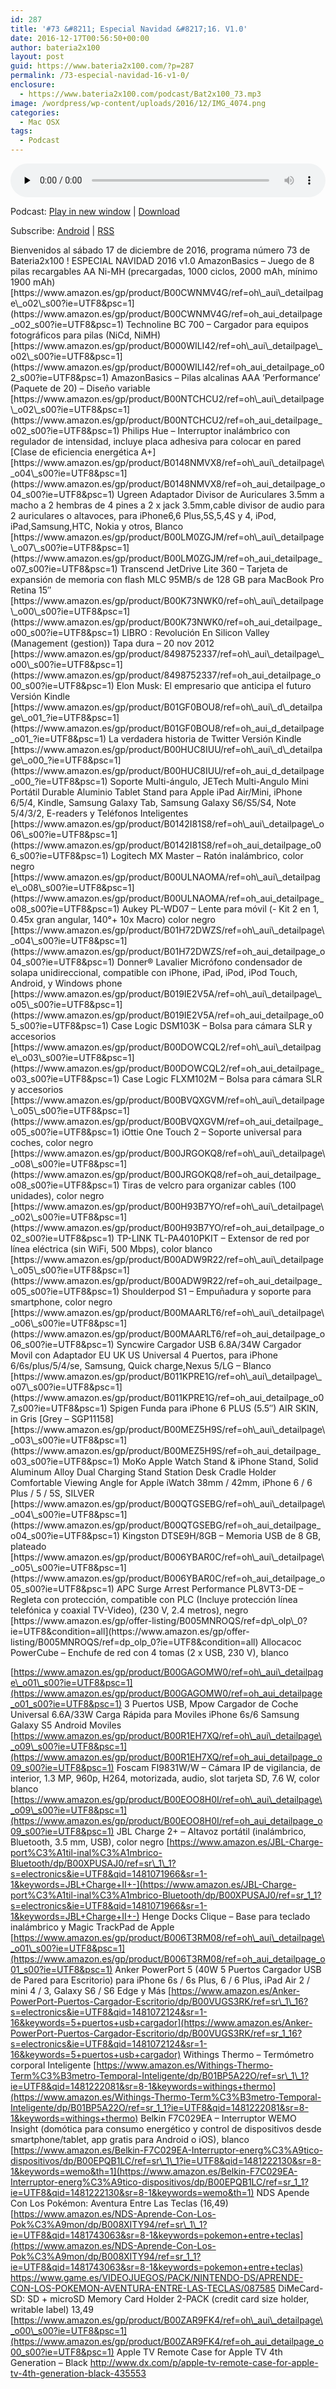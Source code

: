 ```yaml
---
id: 287
title: '#73 &#8211; Especial Navidad &#8217;16. V1.0'
date: 2016-12-17T00:56:50+00:00
author: bateria2x100
layout: post
guid: https://www.bateria2x100.com/?p=287
permalink: /73-especial-navidad-16-v1-0/
enclosure:
  - https://www.bateria2x100.com/podcast/Bat2x100_73.mp3
image: /wordpress/wp-content/uploads/2016/12/IMG_4074.png
categories:
  - Mac OSX
tags:
  - Podcast
---
```

<div class="powerpress_player" id="powerpress_player_5922">
  <audio class="wp-audio-shortcode" id="audio-287-75" preload="none" style="width: 100%;" controls="controls"><source type="audio/mpeg" src="https://www.bateria2x100.com/podcast/Bat2x100_73.mp3?_=75" /><a href="https://www.bateria2x100.com/podcast/Bat2x100_73.mp3">https://www.bateria2x100.com/podcast/Bat2x100_73.mp3</a></audio>
</div>

<p class="powerpress_links powerpress_links_mp3">
  Podcast: <a href="https://www.bateria2x100.com/podcast/Bat2x100_73.mp3" class="powerpress_link_pinw" target="_blank" title="Play in new window" onclick="return powerpress_pinw('https://www.bateria2x100.com/?powerpress_pinw=287-podcast');" rel="nofollow">Play in new window</a> | <a href="https://www.bateria2x100.com/podcast/Bat2x100_73.mp3" class="powerpress_link_d" title="Download" rel="nofollow" download="Bat2x100_73.mp3">Download</a>
</p>

<p class="powerpress_links powerpress_subscribe_links">
  Subscribe: <a href="https://subscribeonandroid.com/www.bateria2x100.com/feed/podcast/" class="powerpress_link_subscribe powerpress_link_subscribe_android" title="Subscribe on Android" rel="nofollow">Android</a> | <a href="https://www.bateria2x100.com/feed/podcast/" class="powerpress_link_subscribe powerpress_link_subscribe_rss" title="Subscribe via RSS" rel="nofollow">RSS</a>
</p>
Bienvenidos al sábado 17 de diciembre de 2016, programa número 73 de Bateria2x100 ! 
ESPECIAL NAVIDAD 2016 v1.0
AmazonBasics &#8211; Juego de 8 pilas recargables AA Ni-MH (precargadas, 1000 ciclos, 2000 mAh, mínimo 1900 mAh)
[https://www.amazon.es/gp/product/B00CWNMV4G/ref=oh\_aui\_detailpage\_o02\_s00?ie=UTF8&psc=1](https://www.amazon.es/gp/product/B00CWNMV4G/ref=oh_aui_detailpage_o02_s00?ie=UTF8&psc=1)
Technoline BC 700 &#8211; Cargador para equipos fotográficos para pilas (NiCd, NiMH)
[https://www.amazon.es/gp/product/B000WILI42/ref=oh\_aui\_detailpage\_o02\_s00?ie=UTF8&psc=1](https://www.amazon.es/gp/product/B000WILI42/ref=oh_aui_detailpage_o02_s00?ie=UTF8&psc=1)
AmazonBasics &#8211; Pilas alcalinas AAA &#8216;Performance&#8217; (Paquete de 20) &#8211; Diseño variable
[https://www.amazon.es/gp/product/B00NTCHCU2/ref=oh\_aui\_detailpage\_o02\_s00?ie=UTF8&psc=1](https://www.amazon.es/gp/product/B00NTCHCU2/ref=oh_aui_detailpage_o02_s00?ie=UTF8&psc=1)
Philips Hue &#8211; Interruptor inalámbrico con regulador de intensidad, incluye placa adhesiva para colocar en pared [Clase de eficiencia energética A+]
[https://www.amazon.es/gp/product/B0148NMVX8/ref=oh\_aui\_detailpage\_o04\_s00?ie=UTF8&psc=1](https://www.amazon.es/gp/product/B0148NMVX8/ref=oh_aui_detailpage_o04_s00?ie=UTF8&psc=1)
Ugreen Adaptador Divisor de Auriculares 3.5mm a macho a 2 hembras de 4 pines a 2 x jack 3.5mm,cable divisor de audio para 2 auriculares o altavoces, para iPhone6,6 Plus,5S,5,4S y 4, iPod, iPad,Samsung,HTC, Nokia y otros, Blanco
[https://www.amazon.es/gp/product/B00LM0ZGJM/ref=oh\_aui\_detailpage\_o07\_s00?ie=UTF8&psc=1](https://www.amazon.es/gp/product/B00LM0ZGJM/ref=oh_aui_detailpage_o07_s00?ie=UTF8&psc=1)
Transcend JetDrive Lite 360 &#8211; Tarjeta de expansión de memoria con flash MLC 95MB/s de 128 GB para MacBook Pro Retina 15&#8243;
[https://www.amazon.es/gp/product/B00K73NWK0/ref=oh\_aui\_detailpage\_o00\_s00?ie=UTF8&psc=1](https://www.amazon.es/gp/product/B00K73NWK0/ref=oh_aui_detailpage_o00_s00?ie=UTF8&psc=1)
LIBRO :
Revolución En Silicon Valley (Management (gestion)) Tapa dura – 20 nov 2012
[https://www.amazon.es/gp/product/8498752337/ref=oh\_aui\_detailpage\_o00\_s00?ie=UTF8&psc=1](https://www.amazon.es/gp/product/8498752337/ref=oh_aui_detailpage_o00_s00?ie=UTF8&psc=1)
Elon Musk: El empresario que anticipa el futuro Versión Kindle
[https://www.amazon.es/gp/product/B01GF0BOU8/ref=oh\_aui\_d\_detailpage\_o01_?ie=UTF8&psc=1](https://www.amazon.es/gp/product/B01GF0BOU8/ref=oh_aui_d_detailpage_o01_?ie=UTF8&psc=1)
La verdadera historia de Twitter Versión Kindle
[https://www.amazon.es/gp/product/B00HUC8IUU/ref=oh\_aui\_d\_detailpage\_o00_?ie=UTF8&psc=1](https://www.amazon.es/gp/product/B00HUC8IUU/ref=oh_aui_d_detailpage_o00_?ie=UTF8&psc=1)
Soporte Multi-ángulo, JETech Multi-Angulo Mini Portátil Durable Aluminio Tablet Stand para Apple iPad Air/Mini, iPhone 6/5/4, Kindle, Samsung Galaxy Tab, Samsung Galaxy S6/S5/S4, Note 5/4/3/2, E-readers y Teléfonos Inteligentes
[https://www.amazon.es/gp/product/B0142I81S8/ref=oh\_aui\_detailpage\_o06\_s00?ie=UTF8&psc=1](https://www.amazon.es/gp/product/B0142I81S8/ref=oh_aui_detailpage_o06_s00?ie=UTF8&psc=1)
Logitech MX Master &#8211; Ratón inalámbrico, color negro
[https://www.amazon.es/gp/product/B00ULNAOMA/ref=oh\_aui\_detailpage\_o08\_s00?ie=UTF8&psc=1](https://www.amazon.es/gp/product/B00ULNAOMA/ref=oh_aui_detailpage_o08_s00?ie=UTF8&psc=1)
Aukey PL-WD07 &#8211; Lente para móvil (- Kit 2 en 1, 0.45x gran angular, 140°+ 10x Macro) color negro
[https://www.amazon.es/gp/product/B01H72DWZS/ref=oh\_aui\_detailpage\_o04\_s00?ie=UTF8&psc=1](https://www.amazon.es/gp/product/B01H72DWZS/ref=oh_aui_detailpage_o04_s00?ie=UTF8&psc=1)
Donner® Lavalier Micrófono condensador de solapa unidireccional, compatible con iPhone, iPad, iPod, iPod Touch, Android, y Windows phone
[https://www.amazon.es/gp/product/B019IE2V5A/ref=oh\_aui\_detailpage\_o05\_s00?ie=UTF8&psc=1](https://www.amazon.es/gp/product/B019IE2V5A/ref=oh_aui_detailpage_o05_s00?ie=UTF8&psc=1)
Case Logic DSM103K &#8211; Bolsa para cámara SLR y accesorios
[https://www.amazon.es/gp/product/B00DOWCQL2/ref=oh\_aui\_detailpage\_o03\_s00?ie=UTF8&psc=1](https://www.amazon.es/gp/product/B00DOWCQL2/ref=oh_aui_detailpage_o03_s00?ie=UTF8&psc=1)
Case Logic FLXM102M &#8211; Bolsa para cámara SLR y accesorios
[https://www.amazon.es/gp/product/B00BVQXGVM/ref=oh\_aui\_detailpage\_o05\_s00?ie=UTF8&psc=1](https://www.amazon.es/gp/product/B00BVQXGVM/ref=oh_aui_detailpage_o05_s00?ie=UTF8&psc=1)
iOttie One Touch 2 &#8211; Soporte universal para coches, color negro
[https://www.amazon.es/gp/product/B00JRGOKQ8/ref=oh\_aui\_detailpage\_o08\_s00?ie=UTF8&psc=1](https://www.amazon.es/gp/product/B00JRGOKQ8/ref=oh_aui_detailpage_o08_s00?ie=UTF8&psc=1)
Tiras de velcro para organizar cables (100 unidades), color negro
[https://www.amazon.es/gp/product/B00H93B7YO/ref=oh\_aui\_detailpage\_o02\_s00?ie=UTF8&psc=1](https://www.amazon.es/gp/product/B00H93B7YO/ref=oh_aui_detailpage_o02_s00?ie=UTF8&psc=1)
TP-LINK TL-PA4010PKIT &#8211; Extensor de red por línea eléctrica (sin WiFi, 500 Mbps), color blanco
[https://www.amazon.es/gp/product/B00ADW9R22/ref=oh\_aui\_detailpage\_o05\_s00?ie=UTF8&psc=1](https://www.amazon.es/gp/product/B00ADW9R22/ref=oh_aui_detailpage_o05_s00?ie=UTF8&psc=1)
Shoulderpod S1 &#8211; Empuñadura y soporte para smartphone, color negro
[https://www.amazon.es/gp/product/B00MAARLT6/ref=oh\_aui\_detailpage\_o06\_s00?ie=UTF8&psc=1](https://www.amazon.es/gp/product/B00MAARLT6/ref=oh_aui_detailpage_o06_s00?ie=UTF8&psc=1)
Syncwire Cargador USB 6.8A/34W Cargador Movil con Adaptador EU UK US Universal 4 Puertos, para iPhone 6/6s/plus/5/4/se, Samsung, Quick charge,Nexus 5/LG &#8211; Blanco
[https://www.amazon.es/gp/product/B011KPRE1G/ref=oh\_aui\_detailpage\_o07\_s00?ie=UTF8&psc=1](https://www.amazon.es/gp/product/B011KPRE1G/ref=oh_aui_detailpage_o07_s00?ie=UTF8&psc=1)
Spigen Funda para iPhone 6 PLUS (5.5&#8243;) AIR SKIN, in Gris [Grey &#8211; SGP11158]
[https://www.amazon.es/gp/product/B00MEZ5H9S/ref=oh\_aui\_detailpage\_o03\_s00?ie=UTF8&psc=1](https://www.amazon.es/gp/product/B00MEZ5H9S/ref=oh_aui_detailpage_o03_s00?ie=UTF8&psc=1)
MoKo Apple Watch Stand & iPhone Stand, Solid Aluminum Alloy Dual Charging Stand Station Desk Cradle Holder Comfortable Viewing Angle for Apple iWatch 38mm / 42mm, iPhone 6 / 6 Plus / 5 / 5S, SILVER
[https://www.amazon.es/gp/product/B00QTGSEBG/ref=oh\_aui\_detailpage\_o04\_s00?ie=UTF8&psc=1](https://www.amazon.es/gp/product/B00QTGSEBG/ref=oh_aui_detailpage_o04_s00?ie=UTF8&psc=1)
Kingston DTSE9H/8GB &#8211; Memoria USB de 8 GB, plateado
[https://www.amazon.es/gp/product/B006YBAR0C/ref=oh\_aui\_detailpage\_o05\_s00?ie=UTF8&psc=1](https://www.amazon.es/gp/product/B006YBAR0C/ref=oh_aui_detailpage_o05_s00?ie=UTF8&psc=1)
APC Surge Arrest Performance PL8VT3-DE &#8211; Regleta con protección, compatible con PLC (Incluye protección línea telefónica y coaxial TV-Video), (230 V, 2.4 metros), negro
[https://www.amazon.es/gp/offer-listing/B005MNROQS/ref=dp\_olp\_0?ie=UTF8&condition=all](https://www.amazon.es/gp/offer-listing/B005MNROQS/ref=dp_olp_0?ie=UTF8&condition=all)
Allocacoc PowerCube &#8211; Enchufe de red con 4 tomas (2 x USB, 230 V), blanco

[https://www.amazon.es/gp/product/B00GAGOMW0/ref=oh\_aui\_detailpage\_o01\_s00?ie=UTF8&psc=1](https://www.amazon.es/gp/product/B00GAGOMW0/ref=oh_aui_detailpage_o01_s00?ie=UTF8&psc=1)
3 Puertos USB, Mpow Cargador de Coche Universal 6.6A/33W Carga Rápida para Moviles iPhone 6s/6 Samsung Galaxy S5 Android Moviles
[https://www.amazon.es/gp/product/B00R1EH7XQ/ref=oh\_aui\_detailpage\_o09\_s00?ie=UTF8&psc=1](https://www.amazon.es/gp/product/B00R1EH7XQ/ref=oh_aui_detailpage_o09_s00?ie=UTF8&psc=1)
Foscam FI9831W/W &#8211; Cámara IP de vigilancia, de interior, 1.3 MP, 960p, H264, motorizada, audio, slot tarjeta SD, 7.6 W, color blanco
[https://www.amazon.es/gp/product/B00EOO8H0I/ref=oh\_aui\_detailpage\_o09\_s00?ie=UTF8&psc=1](https://www.amazon.es/gp/product/B00EOO8H0I/ref=oh_aui_detailpage_o09_s00?ie=UTF8&psc=1)
JBL Charge 2+ &#8211; Altavoz portátil (inalámbrico, Bluetooth, 3.5 mm, USB), color negro
[https://www.amazon.es/JBL-Charge-port%C3%A1til-inal%C3%A1mbrico-Bluetooth/dp/B00XPUSAJ0/ref=sr\_1\_1?s=electronics&ie=UTF8&qid=1481071966&sr=1-1&keywords=JBL+Charge+II+-](https://www.amazon.es/JBL-Charge-port%C3%A1til-inal%C3%A1mbrico-Bluetooth/dp/B00XPUSAJ0/ref=sr_1_1?s=electronics&ie=UTF8&qid=1481071966&sr=1-1&keywords=JBL+Charge+II+-)
Henge Docks Clique &#8211; Base para teclado inalámbrico y Magic TrackPad de Apple
[https://www.amazon.es/gp/product/B006T3RM08/ref=oh\_aui\_detailpage\_o01\_s00?ie=UTF8&psc=1](https://www.amazon.es/gp/product/B006T3RM08/ref=oh_aui_detailpage_o01_s00?ie=UTF8&psc=1)
Anker PowerPort 5 (40W 5 Puertos Cargador USB de Pared para Escritorio) para iPhone 6s / 6s Plus, 6 / 6 Plus, iPad Air 2 / mini 4 / 3, Galaxy S6 / S6 Edge y Más
[https://www.amazon.es/Anker-PowerPort-Puertos-Cargador-Escritorio/dp/B00VUGS3RK/ref=sr\_1\_16?s=electronics&ie=UTF8&qid=1481072124&sr=1-16&keywords=5+puertos+usb+cargador](https://www.amazon.es/Anker-PowerPort-Puertos-Cargador-Escritorio/dp/B00VUGS3RK/ref=sr_1_16?s=electronics&ie=UTF8&qid=1481072124&sr=1-16&keywords=5+puertos+usb+cargador)
Withings Thermo &#8211; Termómetro corporal Inteligente
[https://www.amazon.es/Withings-Thermo-Term%C3%B3metro-Temporal-Inteligente/dp/B01BP5A22O/ref=sr\_1\_1?ie=UTF8&qid=1481222081&sr=8-1&keywords=withings+thermo](https://www.amazon.es/Withings-Thermo-Term%C3%B3metro-Temporal-Inteligente/dp/B01BP5A22O/ref=sr_1_1?ie=UTF8&qid=1481222081&sr=8-1&keywords=withings+thermo)
Belkin F7C029EA &#8211; Interruptor WEMO Insight (domótica para consumo energético y control de dispositivos desde smartphone/tablet, app gratis para Android o iOS), blanco
[https://www.amazon.es/Belkin-F7C029EA-Interruptor-energ%C3%A9tico-dispositivos/dp/B00EPQB1LC/ref=sr\_1\_1?ie=UTF8&qid=1481222130&sr=8-1&keywords=wemo&th=1](https://www.amazon.es/Belkin-F7C029EA-Interruptor-energ%C3%A9tico-dispositivos/dp/B00EPQB1LC/ref=sr_1_1?ie=UTF8&qid=1481222130&sr=8-1&keywords=wemo&th=1)
NDS Apende Con Los Pokémon: Aventura Entre Las Teclas (16,49)
[https://www.amazon.es/NDS-Aprende-Con-Los-Pok%C3%A9mon/dp/B008XITY94/ref=sr\_1\_1?ie=UTF8&qid=1481743063&sr=8-1&keywords=pokemon+entre+teclas](https://www.amazon.es/NDS-Aprende-Con-Los-Pok%C3%A9mon/dp/B008XITY94/ref=sr_1_1?ie=UTF8&qid=1481743063&sr=8-1&keywords=pokemon+entre+teclas)
<https://www.game.es/VIDEOJUEGOS/PACK/NINTENDO-DS/APRENDE-CON-LOS-POKEMON-AVENTURA-ENTRE-LAS-TECLAS/087585>
DiMeCard-SD: SD + microSD Memory Card Holder 2-PACK (credit card size holder, writable label) 13,49
[https://www.amazon.es/gp/product/B00ZAR9FK4/ref=oh\_aui\_detailpage\_o00\_s00?ie=UTF8&psc=1](https://www.amazon.es/gp/product/B00ZAR9FK4/ref=oh_aui_detailpage_o00_s00?ie=UTF8&psc=1)
Apple TV Remote Case for Apple TV 4th Generation &#8211; Black
<http://www.dx.com/p/apple-tv-remote-case-for-apple-tv-4th-generation-black-435553>
